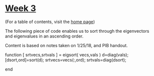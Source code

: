# [Week 3](/MatLab-Week-3-Pt-II.md)
(For a table of contents, visit the [home page](/README.md))

The following piece of code enables us to sort through the eigenvectors and eigenvalues in an ascending order. 

Content is based on notes taken on 1/25/18, and PIB handout.

function [ srtvecs,srtvals ] = eigsort( vecs,vals )
d=diag(vals);
[dsort,ord]=sort(d);
srtvecs=vecs(:,ord);
srtvals=diag(dsort);

end
